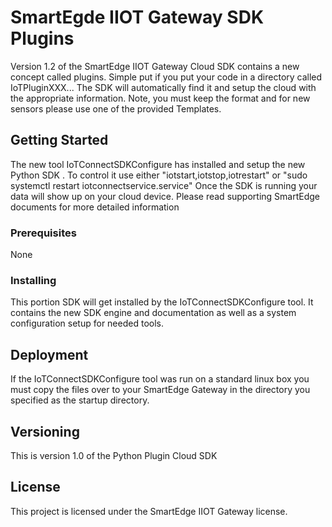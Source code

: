 # SmartEgde IIOT Gateway SDK Plugins

Version 1.2 of the SmartEdge IIOT Gateway Cloud SDK contains a new concept called plugins.  Simple put if you put your code in a directory called IoTPluginXXX... The SDK will automatically find it and setup the cloud with the appropriate information.  Note, you must keep the format and for new sensors please use one of the provided Templates.


## Getting Started

The new tool IoTConnectSDKConfigure has installed and setup the new Python SDK .  To control it use either "iotstart,iotstop,iotrestart" or "sudo systemctl restart iotconnectservice.service"  Once the SDK is running your data will show up on your cloud device.  Please read supporting SmartEdge documents for more detailed information

### Prerequisites
None

### Installing


This portion SDK will get installed by the IoTConnectSDKConfigure tool.  It contains the new SDK engine and documentation as well as a system configuration setup for needed tools.


## Deployment

If the IoTConnectSDKConfigure tool was run on a standard linux box you must copy the files over to your SmartEdge Gateway in the directory you specified as the startup directory.

## Versioning

This is version 1.0 of the Python Plugin Cloud SDK

## License

This project is licensed under the SmartEdge IIOT Gateway license.
